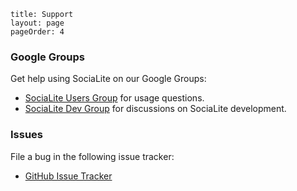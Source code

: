 ```
title: Support 
layout: page
pageOrder: 4
```

### <b>Google Groups</b>
Get help using SociaLite on our Google Groups:
* [SociaLite Users Group](https://groups.google.com/forum/#!forum/socialite-users) for usage questions.
* [SociaLite Dev Group](https://groups.google.com/forum/#!forum/socialite-dev) for discussions on SociaLite development.


### <b>Issues</b>

File a bug in the following issue tracker:
* [GitHub Issue Tracker](https://github.com/socialite-lang/socialite/issues)

